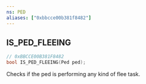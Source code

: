 ```yaml
---
ns: PED
aliases: ["0xbbcce00b381f8482"]
---
```

## IS_PED_FLEEING

```c
// 0xBBCCE00B381F8482
bool IS_PED_FLEEING(Ped ped);
```

Checks if the ped is performing any kind of flee task.

